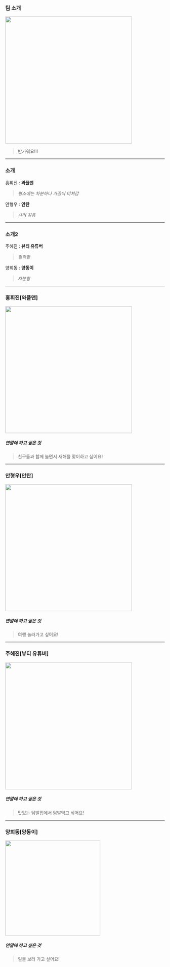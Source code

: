 
### 팀 소개

<img width="400" src="https://user-images.githubusercontent.com/34855745/50470454-d9f62180-09f3-11e9-9bf1-2a915296ee74.jpg">

> 반가워요!!!

---

### 소개

홍휘진 : **와플맨**
> *평소에는 차분하나 가끔씩 미쳐감*
  
안형우 : **안탄**
> *사려 깊음*

---
 
### 소개2

주혜진 : **뷰티 유튜버**
> *침착함*
  
양희동 : **양동이**
> *차분함*
  
---

### 홍휘진[와플맨]
  
<img width="400" src="https://user-images.githubusercontent.com/34855745/50469434-b29d5580-09ef-11e9-8f89-f59dfcaba9e1.jpg">

##### 연말에 하고 싶은 것
> 친구들과 함께 놀면서 새해를 맞이하고 싶어요!
  
---

### 안형우[안탄]
  
<img width="400" src="https://user-images.githubusercontent.com/34855745/50469460-cba60680-09ef-11e9-916b-b4beb7bfb4e4.jpg">

##### 연말에 하고 싶은 것
> 여행 놀러가고 싶어요!
  
---

### 주혜진[뷰티 유튜버]
  
<img width="400" src="https://user-images.githubusercontent.com/34855745/50469476-e7a9a800-09ef-11e9-8929-f1de5de5a431.jpg">

##### 연말에 하고 싶은 것
> 맛있는 닭발집에서 닭발먹고 싶어요!
  
---

### 양희동[양동이]
  
<img width="300" src="https://user-images.githubusercontent.com/34855745/50469489-fe4fff00-09ef-11e9-8334-66594898b09e.jpg">

##### 연말에 하고 싶은 것
> 일몰 보러 가고 싶어요!
  
